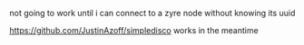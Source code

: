 not going to work until i can connect to a zyre node without knowing its uuid

https://github.com/JustinAzoff/simpledisco works in the meantime
